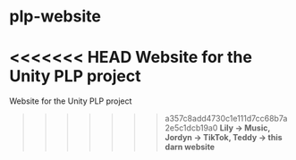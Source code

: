 # plp-website
<<<<<<< HEAD
Website for the Unity PLP project <br>
=======
Website for the Unity PLP project<br>
>>>>>>> a357c8add4730c1e111d7cc68b7a2e5c1dcb19a0
**Lily -> Music, Jordyn -> TikTok, Teddy -> this darn website**
